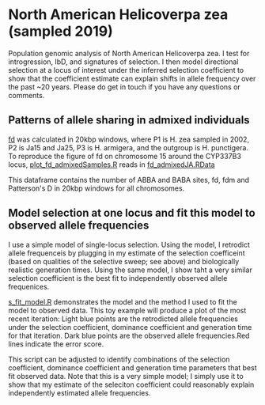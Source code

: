 # North American Helicoverpa zea (sampled 2019)

Population genomic analysis of North American Helicoverpa zea. I test for introgression, IbD, and signatures of selection. I then model directional selection at a locus of interest under the inferred selection coefficient to show that the coefficient estimate can explain shifts in allele frequency over the past ~20 years. Please do get in touch if you have any questions or comments. 

## Patterns of allele sharing in admixed individuals

[fd](https://academic.oup.com/mbe/article/32/1/244/2925550?login=true) was calculated in 20kbp windows, where P1 is H. zea sampled in 2002, P2 is Ja15 and Ja25, P3 is H. armigera, and the outgroup is H. punctigera. To reproduce the figure of fd on chromosome 15 around the CYP337B3 locus, [plot_fd_admixedSamples.R](https://github.com/hlnorth/north_american_helicoverpa_zea/blob/main/plot_fd_admixedSamples.R) reads in [fd_admixedJA.RData](https://github.com/hlnorth/north_american_helicoverpa_zea/blob/main/fd_admixedJA.RData)

This dataframe contains the number of ABBA and BABA sites, fd, fdm and Patterson's D in 20kbp windows for all chromosomes. 

## Model selection at one locus and fit this model to observed allele frequencies

I use a simple model of single-locus selection. Using the model, I retrodict allele frequenceis by plugging in my estimate of the selection coefficeint (based on qualities of the selective sweep; see above) and biologically realistic generation times. Using the same model, I show taht a very similar selection coefficient is the best fit to independently observed allele frequenices. 

[s_fit_model.R](https://github.com/hlnorth/north_american_helicoverpa_zea/blob/main/s_fit_model.R) demonstrates the model and the method I used to fit the model to observed data. This toy example will produce a plot of the most recent iteration: Light blue points are the retrodicted allele frequencies under the selection coefficient, dominance coefficient and generation time for that iteration.
Dark blue points are the observed allele frequencies.Red lines indicate the error score. 

This script can be adjusted to identify combinations of the selection coefficient, dominance coefficient and generation time parameters that best fit observed data. Note that this is a very simple model; I simply use it to show that my estimate of the seleciton coefficient could reasonably explain independently estimated allele frequencies.
